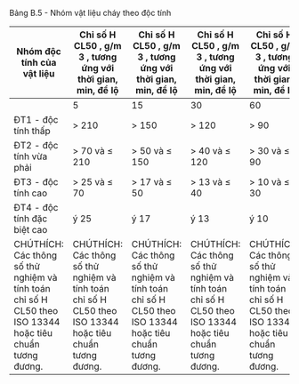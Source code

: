 Bảng B.5 - Nhóm vật liệu cháy theo độc tính

| Nhóm độc tính của vật liệu                                                                               | Chỉ số H CL50 , g/m 3 , tương ứng với thời gian, min, để lộ                                              | Chỉ số H CL50 , g/m 3 , tương ứng với thời gian, min, để lộ                                              | Chỉ số H CL50 , g/m 3 , tương ứng với thời gian, min, để lộ                                              | Chỉ số H CL50 , g/m 3 , tương ứng với thời gian, min, để lộ                                              |
|----------------------------------------------------------------------------------------------------------|----------------------------------------------------------------------------------------------------------|----------------------------------------------------------------------------------------------------------|----------------------------------------------------------------------------------------------------------|----------------------------------------------------------------------------------------------------------|
|                                                                                                          | 5                                                                                                        | 15                                                                                                       | 30                                                                                                       | 60                                                                                                       |
| ĐT1 - độc tính thấp                                                                                      | > 210                                                                                                    | > 150                                                                                                    | > 120                                                                                                    | > 90                                                                                                     |
| ĐT2 - độc tính vừa phải                                                                                  | > 70 và ≤ 210                                                                                            | > 50 và ≤ 150                                                                                            | > 40 và ≤ 120                                                                                            | > 30 và ≤ 90                                                                                             |
| ĐT3 - độc tính cao                                                                                       | > 25 và ≤ 70                                                                                             | > 17 và ≤ 50                                                                                             | > 13 và ≤ 40                                                                                             | > 10 và ≤ 30                                                                                             |
| ĐT4 - độc tính đặc biệt cao                                                                              | ý 25                                                                                                     | ý 17                                                                                                     | ý 13                                                                                                     | ý 10                                                                                                     |
| CHÚTHÍCH: Các thông số thử nghiệm và tính toán chỉ số H CL50 theo ISO 13344 hoặc tiêu chuẩn tương đương. | CHÚTHÍCH: Các thông số thử nghiệm và tính toán chỉ số H CL50 theo ISO 13344 hoặc tiêu chuẩn tương đương. | CHÚTHÍCH: Các thông số thử nghiệm và tính toán chỉ số H CL50 theo ISO 13344 hoặc tiêu chuẩn tương đương. | CHÚTHÍCH: Các thông số thử nghiệm và tính toán chỉ số H CL50 theo ISO 13344 hoặc tiêu chuẩn tương đương. | CHÚTHÍCH: Các thông số thử nghiệm và tính toán chỉ số H CL50 theo ISO 13344 hoặc tiêu chuẩn tương đương. |